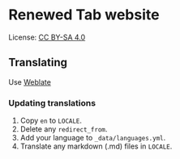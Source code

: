 # Renewed Tab website

License: [CC BY-SA 4.0](https://creativecommons.org/licenses/by-sa/4.0/)

## Translating

Use [Weblate](https://hosted.weblate.org/projects/renewed-tab/website/)

### Updating translations

1. Copy `en` to `LOCALE`.
2. Delete any `redirect_from`.
3. Add your language to `_data/languages.yml`.
4. Translate any markdown (.md) files in `LOCALE`.
